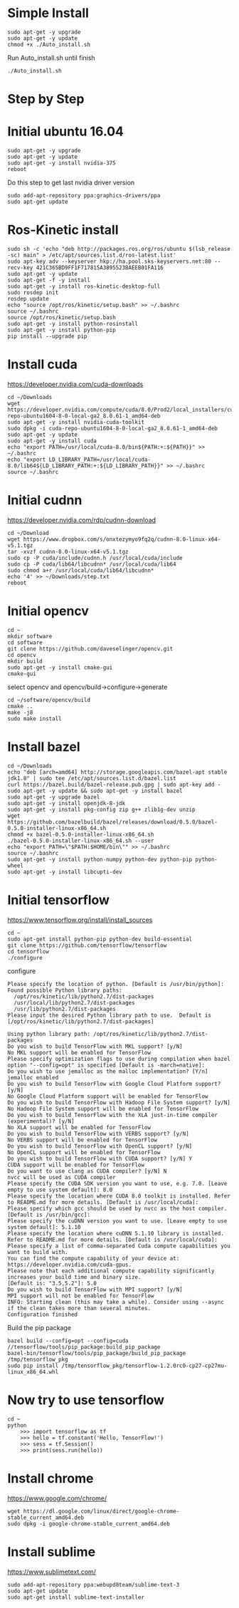 # Simple Install 
	sudo apt-get -y upgrade
	sudo apt-get -y update
	chmod +x ./Auto_install.sh
Run Auto_install.sh until finish
	
	./Auto_install.sh
	
	
# Step by Step

# Initial ubuntu 16.04
	sudo apt-get -y upgrade
	sudo apt-get -y update
	sudo apt-get -y install nvidia-375
	reboot
Do this step to get last nvidia driver version
	
	sudo add-apt-repository ppa:graphics-drivers/ppa
	sudo apt-get update

# Ros-Kinetic install
	sudo sh -c 'echo "deb http://packages.ros.org/ros/ubuntu $(lsb_release -sc) main" > /etc/apt/sources.list.d/ros-latest.list'
	sudo apt-key adv --keyserver hkp://ha.pool.sks-keyservers.net:80 --recv-key 421C365BD9FF1F717815A3895523BAEEB01FA116
	sudo apt-get -y update
	sudo apt-get -f -y install
	sudo apt-get -y install ros-kinetic-desktop-full
	sudo rosdep init
	rosdep update
	echo "source /opt/ros/kinetic/setup.bash" >> ~/.bashrc
	source ~/.bashrc
	source /opt/ros/kinetic/setup.bash
	sudo apt-get -y install python-rosinstall
	sudo apt-get -y install python-pip
	pip install --upgrade pip

# Install cuda
https://developer.nvidia.com/cuda-downloads

	cd ~/Downloads
	wget https://developer.nvidia.com/compute/cuda/8.0/Prod2/local_installers/cuda-repo-ubuntu1604-8-0-local-ga2_8.0.61-1_amd64-deb
	sudo apt-get -y install nvidia-cuda-toolkit
	sudo dpkg -i cuda-repo-ubuntu1604-8-0-local-ga2_8.0.61-1_amd64-deb
	sudo apt-get -y update
	sudo apt-get -y install cuda
	echo "export PATH=/usr/local/cuda-8.0/bin${PATH:+:${PATH}}" >> ~/.bashrc
	echo "export LD_LIBRARY_PATH=/usr/local/cuda-8.0/lib64${LD_LIBRARY_PATH:+:${LD_LIBRARY_PATH}}" >> ~/.bashrc
	source ~/.bashrc
# Initial cudnn
https://developer.nvidia.com/rdp/cudnn-download

	cd ~/Download
	wget https://www.dropbox.com/s/onxtezymyo9fq2q/cudnn-8.0-linux-x64-v5.1.tgz
	tar -xvzf cudnn-8.0-linux-x64-v5.1.tgz
	sudo cp -P cuda/include/cudnn.h /usr/local/cuda/include
	sudo cp -P cuda/lib64/libcudnn* /usr/local/cuda/lib64
	sudo chmod a+r /usr/local/cuda/lib64/libcudnn*
	echo '4' >> ~/Downloads/step.txt
	reboot
# Initial opencv
	cd ~
	mkdir software
	cd software
	git clone https://github.com/daveselinger/opencv.git
	cd opencv
	mkdir build
	sudo apt-get -y install cmake-gui
	cmake-gui
select opencv and opencv/build->configure->generate

	cd ~/software/opencv/build
	cmake ..
	make -j8
	sudo make install
# Install bazel

	cd ~/Downloads
	echo "deb [arch=amd64] http://storage.googleapis.com/bazel-apt stable jdk1.8" | sudo tee /etc/apt/sources.list.d/bazel.list
	curl https://bazel.build/bazel-release.pub.gpg | sudo apt-key add -
	sudo apt-get -y update && sudo apt-get -y install bazel
	sudo apt-get -y upgrade bazel
	sudo apt-get -y install openjdk-8-jdk
	sudo apt-get -y install pkg-config zip g++ zlib1g-dev unzip
	wget https://github.com/bazelbuild/bazel/releases/download/0.5.0/bazel-0.5.0-installer-linux-x86_64.sh
	chmod +x bazel-0.5.0-installer-linux-x86_64.sh
	./bazel-0.5.0-installer-linux-x86_64.sh --user
	echo "export PATH=\"$PATH:$HOME/bin\"" >> ~/.bashrc
	source ~/.bashrc
	sudo apt-get -y install python-numpy python-dev python-pip python-wheel
	sudo apt-get -y install libcupti-dev
# Initial tensorflow
https://www.tensorflow.org/install/install_sources
	
	cd ~
	sudo apt-get install python-pip python-dev build-essential 
	git clone https://github.com/tensorflow/tensorflow 
	cd tensorflow
	./configure
configure

	Please specify the location of python. [Default is /usr/bin/python]: 
	Found possible Python library paths:
	  /opt/ros/kinetic/lib/python2.7/dist-packages
	  /usr/local/lib/python2.7/dist-packages
	  /usr/lib/python2.7/dist-packages
	Please input the desired Python library path to use.  Default is [/opt/ros/kinetic/lib/python2.7/dist-packages]

	Using python library path: /opt/ros/kinetic/lib/python2.7/dist-packages
	Do you wish to build TensorFlow with MKL support? [y/N] 
	No MKL support will be enabled for TensorFlow
	Please specify optimization flags to use during compilation when bazel option "--config=opt" is specified [Default is -march=native]: 
	Do you wish to use jemalloc as the malloc implementation? [Y/n] 
	jemalloc enabled
	Do you wish to build TensorFlow with Google Cloud Platform support? [y/N] 
	No Google Cloud Platform support will be enabled for TensorFlow
	Do you wish to build TensorFlow with Hadoop File System support? [y/N] 
	No Hadoop File System support will be enabled for TensorFlow
	Do you wish to build TensorFlow with the XLA just-in-time compiler (experimental)? [y/N] 
	No XLA support will be enabled for TensorFlow
	Do you wish to build TensorFlow with VERBS support? [y/N] 
	No VERBS support will be enabled for TensorFlow
	Do you wish to build TensorFlow with OpenCL support? [y/N] 
	No OpenCL support will be enabled for TensorFlow
	Do you wish to build TensorFlow with CUDA support? [y/N] Y
	CUDA support will be enabled for TensorFlow
	Do you want to use clang as CUDA compiler? [y/N] N
	nvcc will be used as CUDA compiler
	Please specify the CUDA SDK version you want to use, e.g. 7.0. [Leave empty to use system default]: 8.0
	Please specify the location where CUDA 8.0 toolkit is installed. Refer to README.md for more details. [Default is /usr/local/cuda]: 
	Please specify which gcc should be used by nvcc as the host compiler. [Default is /usr/bin/gcc]: 
	Please specify the cuDNN version you want to use. [Leave empty to use system default]: 5.1.10
	Please specify the location where cuDNN 5.1.10 library is installed. Refer to README.md for more details. [Default is /usr/local/cuda]: 
	Please specify a list of comma-separated Cuda compute capabilities you want to build with.
	You can find the compute capability of your device at: https://developer.nvidia.com/cuda-gpus.
	Please note that each additional compute capability significantly increases your build time and binary size.
	[Default is: "3.5,5.2"]: 5.0
	Do you wish to build TensorFlow with MPI support? [y/N] 
	MPI support will not be enabled for TensorFlow
	INFO: Starting clean (this may take a while). Consider using --async if the clean takes more than several minutes.
	Configuration finished


	
Build the pip package

	bazel build --config=opt --config=cuda //tensorflow/tools/pip_package:build_pip_package 
	bazel-bin/tensorflow/tools/pip_package/build_pip_package /tmp/tensorflow_pkg
	sudo pip install /tmp/tensorflow_pkg/tensorflow-1.2.0rc0-cp27-cp27mu-linux_x86_64.whl 
# Now try to use tensorflow
	
	cd ~
	python
		>>> import tensorflow as tf
		>>> hello = tf.constant('Hello, TensorFlow!')
		>>> sess = tf.Session()
		>>> print(sess.run(hello))
# Install chrome
https://www.google.com/chrome/

	wget https://dl.google.com/linux/direct/google-chrome-stable_current_amd64.deb
	sudo dpkg -i google-chrome-stable_current_amd64.deb
	
# Install sublime
https://www.sublimetext.com/

	sudo add-apt-repository ppa:webupd8team/sublime-text-3
	sudo apt-get update
	sudo apt-get install sublime-text-installer
